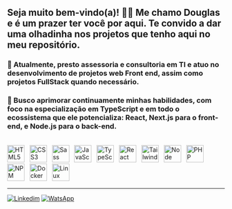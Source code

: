 ## Seja muito bem-vindo(a)! 👋😄 Me chamo Douglas e é um prazer ter você por aqui. Te convido a dar uma olhadinha nos projetos que tenho aqui no meu repositório. 

### 📌 Atualmente, presto assessoria e consultoria em TI e atuo no desenvolvimento de projetos web Front end, assim como projetos FullStack quando necessário.

### 🚀 Busco aprimorar continuamente minhas habilidades, com foco na especialização em TypeScript e em todo o ecossistema que ele potencializa: React, Next.js para o front-end, e Node.js para o back-end. 
<br/>

<div style="display: inline_block;">
  <img src="https://cdn.jsdelivr.net/gh/devicons/devicon@latest/icons/html5/html5-original.svg" height="40" width="40" alt="HTML5" title="HTML5"/>&nbsp;&nbsp;
 <img src="https://cdn.jsdelivr.net/gh/devicons/devicon@latest/icons/css3/css3-original.svg"height="40" width="40" alt="CSS3" title="CSS3"/>&nbsp;&nbsp;
  <img src="https://cdn.jsdelivr.net/gh/devicons/devicon@latest/icons/sass/sass-original.svg" height="40" width="40" alt="Sass" title="Sass"/>&nbsp;&nbsp;
  <img src="https://cdn.jsdelivr.net/gh/devicons/devicon@latest/icons/javascript/javascript-original.svg" height="40" width="40" alt="JavaScript" title="JavaScript"/>&nbsp;&nbsp;
  <img src="https://cdn.jsdelivr.net/gh/devicons/devicon@latest/icons/typescript/typescript-original.svg" height="40" width="40" alt="TypeScript" title="TypeScript"/>&nbsp;&nbsp;
  <img src="https://cdn.jsdelivr.net/gh/devicons/devicon@latest/icons/react/react-original.svg" height="40" width="40" alt="React" title="React"/>&nbsp;&nbsp;
  <img src="https://cdn.jsdelivr.net/gh/devicons/devicon@latest/icons/tailwindcss/tailwindcss-original.svg" height="40" width="40" alt="Tailwindcss" title="Tailwindcss"/>&nbsp;&nbsp;
  <img src="https://cdn.jsdelivr.net/gh/devicons/devicon@latest/icons/nodejs/nodejs-plain-wordmark.svg" height="40" width="40" alt="Node" title="Node"/>&nbsp;&nbsp;
  <img src="https://cdn.jsdelivr.net/gh/devicons/devicon@latest/icons/php/php-original.svg" height="40" width="40" alt="PHP" title="Php"/>&nbsp;&nbsp;
  <img src="https://cdn.jsdelivr.net/gh/devicons/devicon@latest/icons/npm/npm-original-wordmark.svg" height="40" width="40" alt="NPM" title="NPM"/>&nbsp;&nbsp;
  <img src="https://cdn.jsdelivr.net/gh/devicons/devicon@latest/icons/docker/docker-original-wordmark.svg" height="40" width="40" alt="Docker" title="Docker"/>&nbsp;&nbsp;
  <img src="https://cdn.jsdelivr.net/gh/devicons/devicon@latest/icons/linux/linux-original.svg" height="40" width="40" alt="Linux" title="Linux"/>&nbsp;&nbsp;
</div>

---

[![Linkedim](https://img.shields.io/badge/LinkedIn-0077B5?style=for-the-badge&logo=linkedin&logoColor=white)](https://www.linkedin.com/in/douglasgiacomelli/)
[![WatsApp](https://img.shields.io/badge/WhatsApp-25D366?style=for-the-badge&logo=whatsapp&logoColor=white)](https://api.whatsapp.com/send?phone=5554981229448/)

